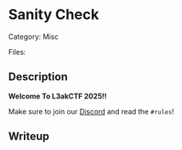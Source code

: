# Sanity Check

Category: Misc

Files:

## Description

**Welcome To L3akCTF 2025!!**

Make sure to join our [Discord]( https://discord.gg/wjSVdt3a7G) and read the `#rules`!

## Writeup
